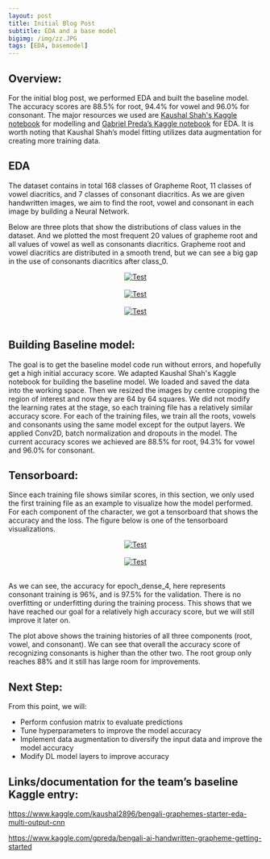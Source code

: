```yaml
---
layout: post
title: Initial Blog Post
subtitle: EDA and a base model
bigimg: /img/zz.JPG
tags: [EDA, basemodel]
---
```


## Overview: 

For the initial blog post, we performed EDA and built the baseline model. The accuracy scores are 88.5% for root, 94.4% for vowel and 96.0% for consonant. The major resources we used are [Kaushal Shah's Kaggle notebook](https://www.kaggle.com/kaushal2896/bengali-graphemes-starter-eda-multi-output-cnn) for modelling and [Gabriel Preda’s Kaggle notebook](https://www.kaggle.com/gpreda/bengali-ai-handwritten-grapheme-getting-started) for EDA. It is worth noting that Kaushal Shah’s model fitting utilizes data augmentation for creating more training data.


## EDA

The dataset contains in total 168 classes of Grapheme Root, 11 classes of vowel diacritics, and 7 classes of consonant diacritics. As we are given handwritten images, we aim to find the root, vowel and consonant in each image by building a Neural Network. 

Below are three plots that show the distributions of class values in the dataset. And we plotted the most frequent 20 values of grapheme root and all values of vowel as well as consonants diacritics. Grapheme root and vowel diacritics are distributed in a smooth trend, but we can see a big gap in the use of consonants diacritics after class_0. 

<div style="text-align:center;">
  <a href="https://tongxinw.github.io/bangali.ai/img/grapheme_root.png">
    <img src="https://tongxinw.github.io/bangali.ai/img/grapheme_root.png" alt="Test">
  </a>
</div>
<br/>

<div style="text-align:center;">
  <a href="https://tongxinw.github.io/bangali.ai/img/vowel.png">
    <img src="https://tongxinw.github.io/bangali.ai/img/vowel.png" alt="Test">
  </a>
</div>
<br/>

<div style="text-align:center;">
  <a href="https://tongxinw.github.io/bangali.ai/img/consonant.png">
    <img src="https://tongxinw.github.io/bangali.ai/img/consonant.png" alt="Test">
  </a>
</div>
<br/>

## Building Baseline model:

The goal is to get the baseline model code run without errors, and hopefully get a high initial accuracy score. We adapted Kaushal Shah's Kaggle notebook for building the baseline model. We loaded and saved the data into the working space. Then we resized the images by centre cropping the region of interest and now they are 64 by 64 squares.
We did not modify the learning rates at the stage, so each training file has a relatively similar accuracy score. For each of the training files, we train all the roots, vowels and consonants using the same model except for the output layers. We applied Conv2D, batch normalization and dropouts in the model. The current accuracy scores we achieved are 88.5% for root, 94.3% for vowel and 96.0% for consonant. 


## Tensorboard:

Since each training file shows similar scores, in this section, we only used the first training file as an example to visualize how the model performed. For each component of the character, we got a tensorboard that shows the accuracy and the loss. The figure below is one of the tensorboard visualizations. 

<div style="text-align:center;">
  <a href="https://tongxinw.github.io/bangali.ai/img/e4accuracy.png">
    <img src="https://tongxinw.github.io/bangali.ai/img/e4accuracy.png" alt="Test">
  </a>
</div>
<br/>

<div style="text-align:center;">
  <a href="https://tongxinw.github.io/bangali.ai/img/e4loss.png">
    <img src="https://tongxinw.github.io/bangali.ai/img/e4loss.png" alt="Test">
  </a>
</div>
<br/>

As we can see, the accuracy for epoch_dense_4, here represents consonant training is 96%, and is 97.5% for the validation. There is no overfitting or underfitting during the training process. This shows that we have reached our goal for a relatively high accuracy score, but we will still improve it later on. 

The plot above shows the training histories of all three components (root, vowel, and consonant). We can see that overall the accuracy score of recognizing consonants is higher than the other two. The root group only reaches 88% and it still has large room for improvements.  


## Next Step:

From this point, we will:
- Perform confusion matrix to evaluate predictions
- Tune hyperparameters to improve the model accuracy
- Implement data augmentation to diversify the input data and improve the model accuracy
- Modify DL model layers to improve accuracy

## Links/documentation for the team’s baseline Kaggle entry:

https://www.kaggle.com/kaushal2896/bengali-graphemes-starter-eda-multi-output-cnn

https://www.kaggle.com/gpreda/bengali-ai-handwritten-grapheme-getting-started



